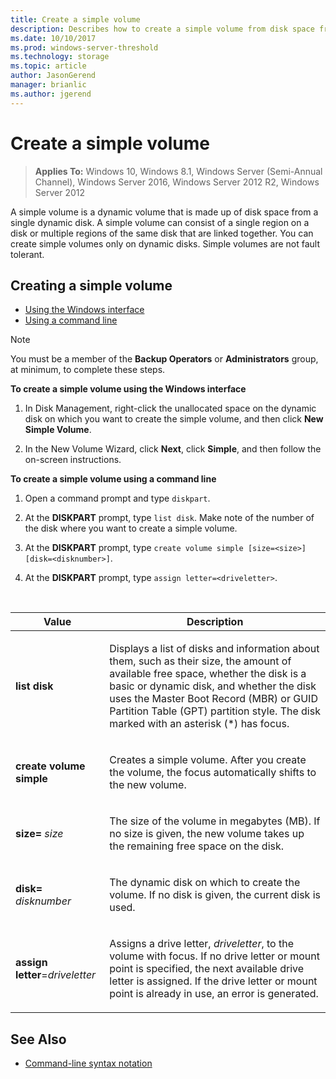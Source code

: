 ```yaml
---
title: Create a simple volume
description: Describes how to create a simple volume from disk space from a dynamic disk.
ms.date: 10/10/2017
ms.prod: windows-server-threshold 
ms.technology: storage 
ms.topic: article 
author: JasonGerend 
manager: brianlic 
ms.author: jgerend 
---
```


# Create a simple volume

> **Applies To:** Windows 10, Windows 8.1, Windows Server (Semi-Annual Channel), Windows Server 2016, Windows Server 2012 R2, Windows Server 2012

A simple volume is a dynamic volume that is made up of disk space from a single dynamic disk. A simple volume can consist of a single region on a disk or multiple regions of the same disk that are linked together. You can create simple volumes only on dynamic disks. Simple volumes are not fault tolerant.

## Creating a simple volume

-   [Using the Windows interface](#BKMK_WINUI)
-   [Using a command line](#BKMK_CMD)

> [!NOTE]
> You must be a member of the **Backup Operators** or **Administrators** group, at minimum, to complete these steps.

<a id="BKMK_WINUI"></a>
**To create a simple volume using the Windows interface**
1.  In Disk Management, right-click the unallocated space on the dynamic disk on which you want to create the simple volume, and then click **New Simple Volume**.

2.  In the New Volume Wizard, click **Next**, click **Simple**, and then follow the on-screen instructions.

<a id="BKMK_CMD"></a>
**To create a simple volume using a command line**
1.  Open a command prompt and type `diskpart`.

2.  At the **DISKPART** prompt, type `list disk`. Make note of the number of the disk where you want to create a simple volume.

3.  At the **DISKPART** prompt, type `create volume simple [size=<size>] [disk=<disknumber>]`.

4.  At the **DISKPART** prompt, type `assign letter=<driveletter>`.

<br />

| Value | Description |
| --- | --- |
<p>**list disk**</p> | <p>Displays a list of disks and information about them, such as their size, the amount of available free space, whether the disk is a basic or dynamic disk, and whether the disk uses the Master Boot Record (MBR) or GUID Partition Table (GPT) partition style. The disk marked with an asterisk (*) has focus.</p> |
| <p>**create volume simple**</p> | <p>Creates a simple volume. After you create the volume, the focus automatically shifts to the new volume.</p>    |
| <p>**size=** <em>size</em></p> | <p>The size of the volume in megabytes (MB). If no size is given, the new volume takes up the remaining free space on the disk.</p>   |
| <p>**disk=** <em>disknumber</em></p>  | <p>The dynamic disk on which to create the volume. If no disk is given, the current disk is used.</p> |
| <p>**assign letter**=<em>driveletter</em></p> | <p>Assigns a drive letter, <em>driveletter</em>, to the volume with focus. If no drive letter or mount point is specified, the next available drive letter is assigned. If the drive letter or mount point is already in use, an error is generated.</p>|

## See Also

-   [Command-line syntax notation](https://technet.microsoft.com/library/cc742449(v=ws.11).aspx)



